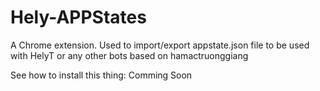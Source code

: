 # Hely-APPStates
A Chrome extension. Used to import/export appstate.json file to be used with HelyT or any other bots based on hamactruonggiang

See how to install this thing: Comming Soon
